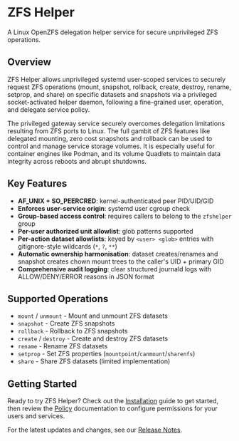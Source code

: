 # ZFS Helper

A Linux OpenZFS delegation helper service for secure unprivileged ZFS operations.

## Overview

ZFS Helper allows unprivileged systemd user-scoped services to securely request ZFS operations (mount, snapshot, rollback, create, destroy, rename, setprop, and share) on specific datasets and snapshots via a privileged socket-activated helper daemon, following a fine-grained user, operation, and delegate service policy.

The privileged gateway service securely overcomes delegation limitations resulting from ZFS ports to Linux. The full gambit of ZFS features like delegated mounting, zero cost snapshots and rollback can be used to control and manage service storage volumes. It is especially useful for container engines like Podman, and its volume Quadlets to maintain data integrity across reboots and abrupt shutdowns.

## Key Features

- **AF_UNIX + SO_PEERCRED**: kernel-authenticated peer PID/UID/GID
- **Enforces user-service origin**: systemd user cgroup check
- **Group-based access control**: requires callers to belong to the `zfshelper` group
- **Per-user authorized unit allowlist**: glob patterns supported
- **Per-action dataset allowlists**: keyed by `<user> <glob>` entries with gitignore-style wildcards (`*`, `?`, `**`)
- **Automatic ownership harmonisation**: dataset creates/renames and snapshot creates chown mount trees to the caller's UID + primary GID
- **Comprehensive audit logging**: clear structured journald logs with ALLOW/DENY/ERROR reasons in JSON format

## Supported Operations

- `mount` / `unmount` - Mount and unmount ZFS datasets
- `snapshot` - Create ZFS snapshots
- `rollback` - Rollback to ZFS snapshots
- `create` / `destroy` - Create and destroy ZFS datasets
- `rename` - Rename ZFS datasets
- `setprop` - Set ZFS properties (`mountpoint`/`canmount`/`sharenfs`)
- `share` - Share ZFS datasets (limited implementation)

## Getting Started

Ready to try ZFS Helper? Check out the [Installation](installation.md) guide to get started, then review the [Policy](policy.md) documentation to configure permissions for your users and services.

For the latest updates and changes, see our [Release Notes](release.md).
